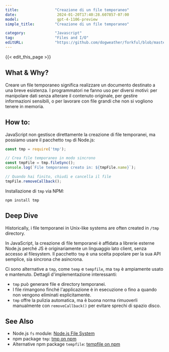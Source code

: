 ```yaml
---
title:                "Creazione di un file temporaneo"
date:                  2024-01-20T17:40:28.607857-07:00
model:                 gpt-4-1106-preview
simple_title:         "Creazione di un file temporaneo"

category:             "Javascript"
tag:                  "Files and I/O"
editURL:              "https://github.com/dogweather/forkful/blob/master/content/it/javascript/creating-a-temporary-file.md"
---
```


{{< edit_this_page >}}

## What & Why?
Creare un file temporaneo significa realizzare un documento destinato a una breve esistenza. I programmatori ne fanno uso per diversi motivi: per manipolare dati senza alterare il contenuto originale, per gestire informazioni sensibili, o per lavorare con file grandi che non si vogliono tenere in memoria.

## How to:
JavaScript non gestisce direttamente la creazione di file temporanei, ma possiamo usare il pacchetto `tmp` di Node.js:

```Javascript
const tmp = require('tmp');

// Crea file temporaneo in modo sincrono
const tmpFile = tmp.fileSync();
console.log(`File temporaneo creato in: ${tmpFile.name}`);

// Quando hai finito, chiudi e cancella il file
tmpFile.removeCallback();
```

Installazione di `tmp` via NPM:
```shell
npm install tmp
```

## Deep Dive
Historically, i file temporanei in Unix-like systems are often created in `/tmp` directory. 

In JavaScript, la creazione di file temporanei è affidata a librerie esterne Node.js perché JS è originariamente un linguaggio lato client, senza accesso al filesystem. Il pacchetto `tmp` è una scelta popolare per la sua API semplice, sia sincrona che asincrona.

Ci sono alternative a `tmp`, come `temp` e `tempfile`, ma `tmp` è ampiamente usato e mantenuto. Dettagli d'implementazione interessanti:

- `tmp` può generare file e directory temporanei.
- I file rimangono finché l'applicazione è in esecuzione o fino a quando non vengono eliminati esplicitamente.
- `tmp` offre la pulizia automatica, ma è buona norma rimuoverli manualmente con `removeCallback()` per evitare sprechi di spazio disco.

## See Also
- Node.js `fs` module: [Node.js File System](https://nodejs.org/api/fs.html)
- npm package `tmp`: [tmp on npm](https://www.npmjs.com/package/tmp)
- Alternative npm package `tempfile`: [tempfile on npm](https://www.npmjs.com/package/tempfile)
